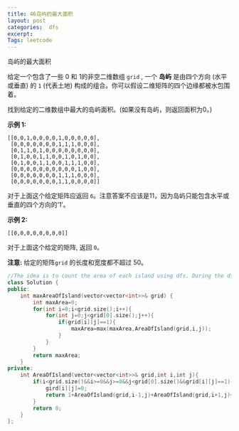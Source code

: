 ```yaml
---
title: 46岛屿的最大面积
layout: post
categories:  dfs
excerpt: 
Tags: leetcode
---
```


岛屿的最大面积

给定一个包含了一些 0 和 1的非空二维数组 `grid` , 一个 **岛屿** 是由四个方向 (水平或垂直) 的 `1` (代表土地) 构成的组合。你可以假设二维矩阵的四个边缘都被水包围着。

找到给定的二维数组中最大的岛屿面积。(如果没有岛屿，则返回面积为0。)

**示例 1:**

```
[[0,0,1,0,0,0,0,1,0,0,0,0,0],
 [0,0,0,0,0,0,0,1,1,1,0,0,0],
 [0,1,1,0,1,0,0,0,0,0,0,0,0],
 [0,1,0,0,1,1,0,0,1,0,1,0,0],
 [0,1,0,0,1,1,0,0,1,1,1,0,0],
 [0,0,0,0,0,0,0,0,0,0,1,0,0],
 [0,0,0,0,0,0,0,1,1,1,0,0,0],
 [0,0,0,0,0,0,0,1,1,0,0,0,0]]
```

对于上面这个给定矩阵应返回 `6`。注意答案不应该是11，因为岛屿只能包含水平或垂直的四个方向的‘1’。

**示例 2:**

```
[[0,0,0,0,0,0,0,0]]
```

对于上面这个给定的矩阵, 返回 `0`。

**注意:** 给定的矩阵`grid` 的长度和宽度都不超过 50。

```c++
//The idea is to count the area of each island using dfs. During the dfs, we set the value of each point in the island to 0. The time complexity is O(mn).
class Solution {
public:
    int maxAreaOfIsland(vector<vector<int>>& grid) {
        int maxArea=0;
        for(int i=0;i<grid.size();i++){
            for(int j=0;j<grid[0].size();j++){
                if(grid[i][j]==1){
                    maxArea=max(maxArea,AreaOfIsland(grid,i,j));
                }
            }
        }
        return maxArea;
    }
private:
    int AreaOfIsland(vector<vector<int>>& grid,int i,int j){
        if(i<grid.size()&&i>=0&&j>=0&&j<grid[0].size()&&grid[i][j]==1){
            gird[i][j]=0;
            return 1+AreaOfIsland(grid,i-1,j)+AreaOfIsland(grid,i+1,j)+AreaOfIsland(grid,i,j-1)+AreaOfIsland(grid,i,j+1);
        }
        return 0;
    }
};
```

